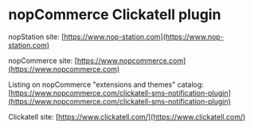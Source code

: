 ﻿nopCommerce Clickatell plugin
===========

nopStation site: [https://www.nop-station.com](https://www.nop-station.com)

nopCommerce site: [https://www.nopcommerce.com](https://www.nopcommerce.com)

Listing on nopCommerce "extensions and themes" catalog: [https://www.nopcommerce.com/clickatell-sms-notification-plugin](https://www.nopcommerce.com/clickatell-sms-notification-plugin)

Clickatell site: [https://www.clickatell.com/](https://www.clickatell.com/)

